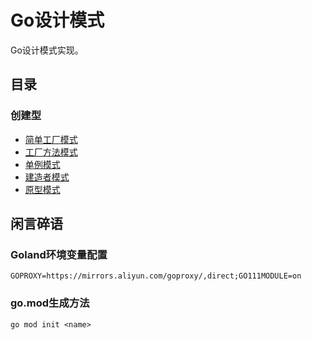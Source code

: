 # Go设计模式

Go设计模式实现。

## 目录

### 创建型
- [简单工厂模式](https://github.com/nce3xin/go-design-pattern/tree/main/00_simple_factory)
- [工厂方法模式](https://github.com/nce3xin/go-design-pattern/tree/main/01_factory_method)
- [单例模式](https://github.com/nce3xin/go-design-pattern/tree/main/02_singleton)
- [建造者模式](https://github.com/nce3xin/go-design-pattern/tree/main/03_builder)
- [原型模式](https://github.com/nce3xin/go-design-pattern/tree/main/04_prototype)

## 闲言碎语

### Goland环境变量配置

```
GOPROXY=https://mirrors.aliyun.com/goproxy/,direct;GO111MODULE=on
```

### go.mod生成方法

```
go mod init <name>
```

